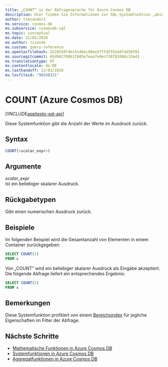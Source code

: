 ```yaml
---
title: „COUNT“ in der Abfragesprache für Azure Cosmos DB
description: Hier finden Sie Informationen zur SQL-Systemfunktion „Anzahl“ (COUNT) in Azure Cosmos DB.
author: timsander1
ms.service: cosmos-db
ms.subservice: cosmosdb-sql
ms.topic: conceptual
ms.date: 12/02/2020
ms.author: tisande
ms.custom: query-reference
ms.openlocfilehash: 5228558f4bcb146ec08ee5fff45fb1bdf4d56f01
ms.sourcegitcommit: 65db02799b1f685e7eaa7e0ecf38f03866c33ad1
ms.translationtype: HT
ms.contentlocale: de-DE
ms.lasthandoff: 12/03/2020
ms.locfileid: "96550321"
---
```

# <a name="count-azure-cosmos-db"></a>COUNT (Azure Cosmos DB)
[!INCLUDE[appliesto-sql-api](includes/appliesto-sql-api.md)]

Diese Systemfunktion gibt die Anzahl der Werte im Ausdruck zurück.
  
## <a name="syntax"></a>Syntax
  
```sql
COUNT(<scalar_expr>)  
```  
  
## <a name="arguments"></a>Argumente
  
*scalar_expr*  
   Ist ein beliebiger skalarer Ausdruck.
  
## <a name="return-types"></a>Rückgabetypen
  
Gibt einen numerischen Ausdruck zurück.  
  
## <a name="examples"></a>Beispiele
  
Im folgenden Beispiel wird die Gesamtanzahl von Elementen in einem Container zurückgegeben:
  
```sql
SELECT COUNT(1)
FROM c
``` 
Von „COUNT“ wird ein beliebiger skalarer Ausdruck als Eingabe akzeptiert. Die folgende Abfrage liefert ein entsprechendes Ergebnis:

```sql
SELECT COUNT(2)
FROM c
```

## <a name="remarks"></a>Bemerkungen

Diese Systemfunktion profitiert von einem [Bereichsindex](index-policy.md#includeexclude-strategy) für jegliche Eigenschaften im Filter der Abfrage.

## <a name="next-steps"></a>Nächste Schritte

- [Mathematische Funktionen in Azure Cosmos DB](sql-query-mathematical-functions.md)
- [Systemfunktionen in Azure Cosmos DB](sql-query-system-functions.md)
- [Aggregatfunktionen in Azure Cosmos DB](sql-query-aggregate-functions.md)